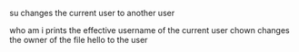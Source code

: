 su changes the current user to another user

who am i prints the effective username of the current user
chown changes the owner of the file hello to the user 

